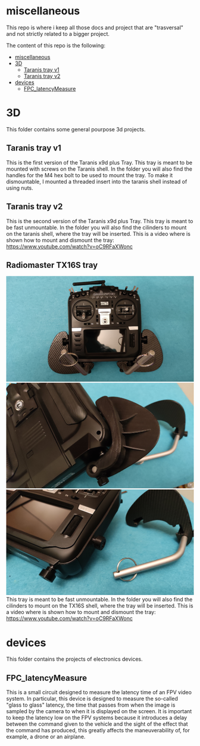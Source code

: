 # miscellaneous
This repo is where i keep all those docs and project that are "trasversal" and not strictly related to a bigger project.

The content of this repo is the following:
- [miscellaneous](#miscellaneous)
- [3D](#3d)
  - [Taranis tray v1](#taranis-tray-v1)
  - [Taranis tray v2](#taranis-tray-v2)
- [devices](#devices)
  - [FPC_latencyMeasure](#FPC_latencyMeasure)   
# 3D
This folder contains some general pourpose 3d projects. 
## Taranis tray v1
This is the first version of the Taranis x9d plus Tray. This tray is meant to be mounted with screws on the Taranis shell. In the folder you will also find the handles for the M4 hex bolt to be used to mount the tray.
To make it dismountable, I mounted a threaded insert into the taranis shell instead of using nuts.
## Taranis tray v2
This is the second version of the Taranis x9d plus Tray. This tray is meant to be fast unmountable. In the folder you will also find the cilinders to mount on the taranis shell, where the tray will be inserted.
This is a video where is shown how to mount and dismount the tray:
https://www.youtube.com/watch?v=oC9RFaXWonc
## Radiomaster TX16S tray 
![Alt text](images/Radiomaster1_tray.jpg?raw=true "Taranis X9D plus Tray")
![Alt text](images/Radiomaster2_tray.jpg?raw=true "Taranis X9D plus Tray")
![Alt text](images/Radiomaster3_tray.jpg?raw=true "Taranis X9D plus Tray")
This tray is meant to be fast unmountable. In the folder you will also find the cilinders to mount on the TX16S shell, where the tray will be inserted.
This is a video where is shown how to mount and dismount the tray:
https://www.youtube.com/watch?v=oC9RFaXWonc

# devices
This folder contains the projects of electronics devices.
## FPC_latencyMeasure
This is a small circuit designed to measure the latency time of an FPV video system. In particular, this device is designed to measure the so-called "glass to glass" latency, the time that passes from when the image is sampled by the camera to when it is displayed on the screen. It is important to keep the latency low on the FPV systems because it introduces a delay between the command given to the vehicle and the sight of the effect that the command has produced, this greatly affects the maneuverability of, for example, a drone or an airplane.
